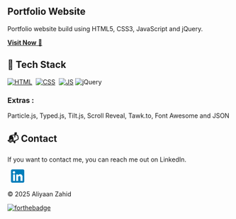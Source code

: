 ## Portfolio Website

Portfolio website build using HTML5, CSS3, JavaScript and jQuery.

<a href="" target="_blank">**Visit Now** 🚀</a>

## 📌 Tech Stack

[![HTML](https://img.shields.io/badge/html5%20-%23E34F26.svg?&style=for-the-badge&logo=html5&logoColor=white)](https://github.com/jigar-sable/Portfolio-Website/search?l=html)&nbsp;
[![CSS](https://img.shields.io/badge/css3%20-%231572B6.svg?&style=for-the-badge&logo=css3&logoColor=white)](https://github.com/jigar-sable/Portfolio-Website/search?l=css)&nbsp;
[![JS](https://img.shields.io/badge/javascript%20-%23323330.svg?&style=for-the-badge&logo=javascript&logoColor=%23F7DF1E)](https://github.com/jigar-sable/Portfolio-Website/search?l=javascript)
<img alt="jQuery" src="https://img.shields.io/badge/jquery-%230769AD.svg?style=for-the-badge&logo=jquery&logoColor=white"/>

### Extras :

Particle.js, Typed.js, Tilt.js, Scroll Reveal, Tawk.to, Font Awesome and JSON


<h2>📬 Contact</h2>

If you want to contact me, you can reach me out on LinkedIn.

&nbsp;&nbsp;<a href="https://www.linkedin.com/in/aliyaan-zahid-a15728230/"><img src="assets/images/LI-logo.png" width="30"></img></a>

© 2025 Aliyaan Zahid

[![forthebadge](https://forthebadge.com/images/badges/built-with-love.svg)](https://forthebadge.com)
